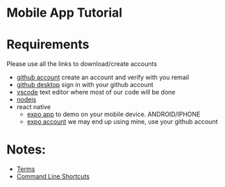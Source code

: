 # Mobile App Tutorial

# Requirements 
Please use all the links to download/create accounts
  * [github account](https://github.com/join?source=header-home) create an account and verify with you remail
  * [github desktop](https://desktop.github.com/) sign in with your github account
  * [vscode](https://code.visualstudio.com/download) text editor where most of our code will be done
  * [nodejs](https://nodejs.org/en/download/)
  * react native
    * [expo app](https://expo.io/tools#client) to demo on your mobile device. ANDROID/IPHONE
    * [expo account](https://expo.io/signup) we may end up using mine, use your github account
    

# Notes:
  * [Terms](https://github.com/lastlink/mobileapptutorial/tree/master/terms)
  * [Command Line Shortcuts](https://github.com/lastlink/mobileapptutorial/tree/master/shortcuts)